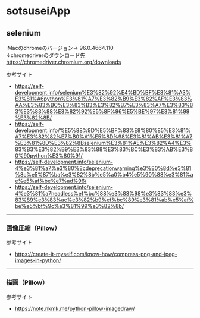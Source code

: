 # sotsuseiApp


## selenium
iMacのchromeのバージョン→ 96.0.4664.110  
↓chromedriverのダウンロード先  
https://chromedriver.chromium.org/downloads

参考サイト
- https://self-development.info/selenium%E3%82%92%E4%BD%BF%E3%81%A3%E3%81%A6python%E3%81%A7%E3%82%B9%E3%82%AF%E3%83%AA%E3%83%BC%E3%83%B3%E3%82%B7%E3%83%A7%E3%83%83%E3%83%88%E3%82%92%E5%8F%96%E5%BE%97%E3%81%99%E3%82%8B/
- https://self-development.info/%E5%88%9D%E5%BF%83%E8%80%85%E3%81%A7%E3%82%82%E7%B0%A1%E5%8D%98%E3%81%AB%E3%81%A7%E3%81%8D%E3%82%8Bselenium%E3%81%AE%E3%82%A4%E3%83%B3%E3%82%B9%E3%83%88%E3%83%BC%E3%83%AB%E3%80%90python%E3%80%91/
- https://self-development.info/selenium-4%e3%81%a7%e3%80%8cdeprecationwarning%e3%80%8d%e3%81%8c%e5%87%ba%e3%82%8b%e5%a0%b4%e5%90%88%e3%81%ae%e5%af%be%e7%ad%96/
- https://self-development.info/selenium-4%e3%81%a7headless%ef%bc%88%e3%83%98%e3%83%83%e3%83%89%e3%83%ac%e3%82%b9%ef%bc%89%e3%81%ab%e5%af%be%e5%bf%9c%e3%81%99%e3%82%8b/

---
### 画像圧縮（Pillow）
参考サイト
- https://create-it-myself.com/know-how/compress-png-and-jpeg-images-in-python/

---
### 描画（Pillow）
参考サイト
- https://note.nkmk.me/python-pillow-imagedraw/